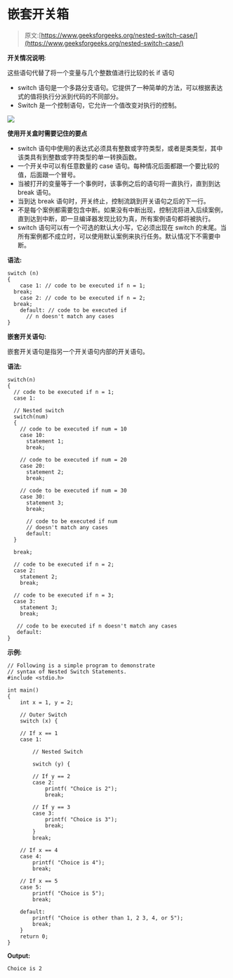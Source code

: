 # 嵌套开关箱

> 原文:[https://www.geeksforgeeks.org/nested-switch-case/](https://www.geeksforgeeks.org/nested-switch-case/)

**开关情况说明**:

这些语句代替了将一个变量与几个整数值进行比较的长 if 语句

*   switch 语句是一个多路分支语句。它提供了一种简单的方法，可以根据表达式的值将执行分派到代码的不同部分。
*   Switch 是一个控制语句，它允许一个值改变对执行的控制。

![](img/b3ac657711032acba364c8f60f2531f9.png)

**使用开关盒时需要记住的要点**

*   switch 语句中使用的表达式必须具有整数或字符类型，或者是类类型，其中该类具有到整数或字符类型的单一转换函数。
*   一个开关中可以有任意数量的 case 语句。每种情况后面都跟一个要比较的值，后面跟一个冒号。
*   当被打开的变量等于一个事例时，该事例之后的语句将一直执行，直到到达 break 语句。
*   当到达 break 语句时，开关终止，控制流跳到开关语句之后的下一行。
*   不是每个案例都需要包含中断。如果没有中断出现，控制流将进入后续案例，直到达到中断，即一旦编译器发现比较为真，所有案例语句都将被执行。
*   switch 语句可以有一个可选的默认大小写，它必须出现在 switch 的末尾。当所有案例都不成立时，可以使用默认案例来执行任务。默认情况下不需要中断。

**语法:**

```
switch (n)
{
    case 1: // code to be executed if n = 1;
  break;
    case 2: // code to be executed if n = 2;
  break;
    default: // code to be executed if 
      // n doesn't match any cases
}
```

**嵌套开关语句:**

嵌套开关语句是指另一个开关语句内部的开关语句。

**语法:**

```
switch(n)
{
  // code to be executed if n = 1;
  case 1: 

  // Nested switch
  switch(num) 
  {
    // code to be executed if num = 10
    case 10: 
      statement 1;
      break;

    // code to be executed if num = 20
    case 20: 
      statement 2;
      break;

    // code to be executed if num = 30
    case 30: 
      statement 3;
      break;

      // code to be executed if num 
      // doesn't match any cases
      default: 
  } 

  break;

  // code to be executed if n = 2;
  case 2:
    statement 2;
    break;

  // code to be executed if n = 3;
  case 3: 
    statement 3;
    break;

   // code to be executed if n doesn't match any cases
   default: 
}

```

**示例:**

```
// Following is a simple program to demonstrate
// syntax of Nested Switch Statements.
#include <stdio.h>

int main()
{
    int x = 1, y = 2;

    // Outer Switch
    switch (x) {

    // If x == 1
    case 1:

        // Nested Switch

        switch (y) {

        // If y == 2
        case 2:
            printf( "Choice is 2");
            break;

        // If y == 3
        case 3:
            printf( "Choice is 3");
            break;
        }
        break;

    // If x == 4
    case 4:
        printf( "Choice is 4");
        break;

    // If x == 5
    case 5:
        printf( "Choice is 5");
        break;

    default:
        printf( "Choice is other than 1, 2 3, 4, or 5");
        break;
    }
    return 0;
}
```

**Output:**

```
Choice is 2

```